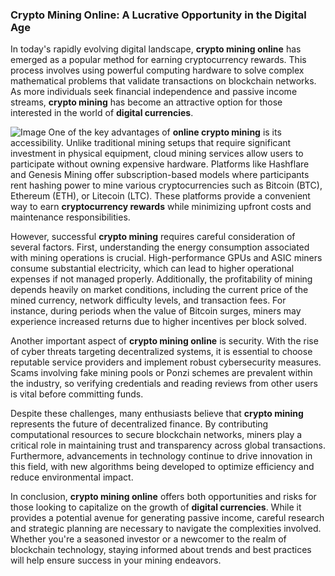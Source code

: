 ### Crypto Mining Online: A Lucrative Opportunity in the Digital Age

In today's rapidly evolving digital landscape, **crypto mining online** has emerged as a popular method for earning cryptocurrency rewards. This process involves using powerful computing hardware to solve complex mathematical problems that validate transactions on blockchain networks. As more individuals seek financial independence and passive income streams, **crypto mining** has become an attractive option for those interested in the world of **digital currencies**.


![Image](https://github.com/user-attachments/assets/31692037-0104-4703-abd1-696b6a7dd41b)
One of the key advantages of **online crypto mining** is its accessibility. Unlike traditional mining setups that require significant investment in physical equipment, cloud mining services allow users to participate without owning expensive hardware. Platforms like Hashflare and Genesis Mining offer subscription-based models where participants rent hashing power to mine various cryptocurrencies such as Bitcoin (BTC), Ethereum (ETH), or Litecoin (LTC). These platforms provide a convenient way to earn **cryptocurrency rewards** while minimizing upfront costs and maintenance responsibilities.

However, successful **crypto mining** requires careful consideration of several factors. First, understanding the energy consumption associated with mining operations is crucial. High-performance GPUs and ASIC miners consume substantial electricity, which can lead to higher operational expenses if not managed properly. Additionally, the profitability of mining depends heavily on market conditions, including the current price of the mined currency, network difficulty levels, and transaction fees. For instance, during periods when the value of Bitcoin surges, miners may experience increased returns due to higher incentives per block solved.

Another important aspect of **crypto mining online** is security. With the rise of cyber threats targeting decentralized systems, it is essential to choose reputable service providers and implement robust cybersecurity measures. Scams involving fake mining pools or Ponzi schemes are prevalent within the industry, so verifying credentials and reading reviews from other users is vital before committing funds.

Despite these challenges, many enthusiasts believe that **crypto mining** represents the future of decentralized finance. By contributing computational resources to secure blockchain networks, miners play a critical role in maintaining trust and transparency across global transactions. Furthermore, advancements in technology continue to drive innovation in this field, with new algorithms being developed to optimize efficiency and reduce environmental impact.

In conclusion, **crypto mining online** offers both opportunities and risks for those looking to capitalize on the growth of **digital currencies**. While it provides a potential avenue for generating passive income, careful research and strategic planning are necessary to navigate the complexities involved. Whether you're a seasoned investor or a newcomer to the realm of blockchain technology, staying informed about trends and best practices will help ensure success in your mining endeavors.